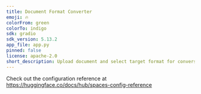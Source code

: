 ```yaml
---
title: Document Format Converter
emoji: 🔥
colorFrom: green
colorTo: indigo
sdk: gradio
sdk_version: 5.13.2
app_file: app.py
pinned: false
license: apache-2.0
short_description: Upload document and select target format for conversion.
---
```


Check out the configuration reference at https://huggingface.co/docs/hub/spaces-config-reference